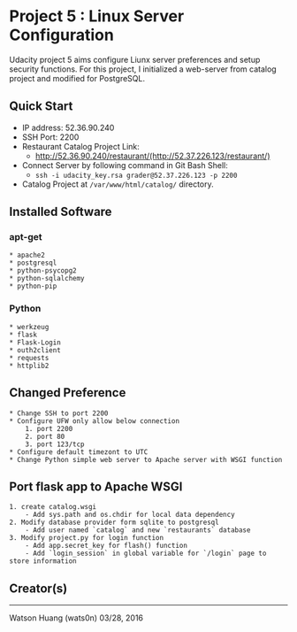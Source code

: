 # Project 5 : Linux Server Configuration

Udacity project 5 aims configure Liunx server preferences and setup security functions.
For this project, I initialized a web-server from catalog project and modified for PostgreSQL.

## Quick Start

- IP address: 52.36.90.240
- SSH Port: 2200
- Restaurant Catalog Project Link: 
  * http://52.36.90.240/restaurant/(http://52.37.226.123/restaurant/)
- Connect Server by following command in Git Bash Shell:
  * `ssh -i udacity_key.rsa grader@52.37.226.123 -p 2200`
- Catalog Project at `/var/www/html/catalog/` directory.

## Installed Software
### apt-get
    * apache2
    * postgresql 
    * python-psycopg2
    * python-sqlalchemy
    * python-pip
### Python
    * werkzeug
    * flask
    * Flask-Login
    * outh2client
    * requests
    * httplib2
    
## Changed Preference
    * Change SSH to port 2200
    * Configure UFW only allow below connection
        1. port 2200
        2. port 80
        3. port 123/tcp
    * Configure default timezont to UTC
    * Change Python simple web server to Apache server with WSGI function

## Port flask app to Apache WSGI
    1. create catalog.wsgi
        - Add sys.path and os.chdir for local data dependency
    2. Modify database provider form sqlite to postgresql
        - Add user named `catalog` and new `restaurants` database
    3. Modify project.py for login function
        - Add app.secret_key for flash() function
        - Add `login_session` in global variable for `/login` page to store information

## Creator(s)
------
Watson Huang (wats0n)
03/28, 2016
